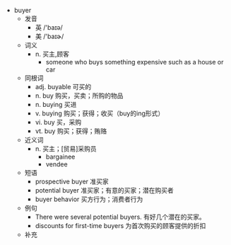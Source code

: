 - buyer
  - 发音
    - 英 /'baɪə/
    - 美 /'baɪɚ/
  - 词义
    - n. 买主,顾客
      - someone who buys something expensive such as a house or car
  - 同根词
    - adj. buyable 可买的
    - n. buy 购买，买卖；所购的物品
    - n. buying 买进
    - v. buying 购买；获得；收买（buy的ing形式）
    - vi. buy 买，采购
    - vt. buy 购买；获得；贿赂
  - 近义词
    - n. 买主；[贸易]采购员
      - bargainee
      - vendee
  - 短语
    - prospective buyer 准买家
    - potential buyer 准买家；有意的买家；潜在购买者
    - buyer behavior 买方行为；消费者行为
  - 例句
    - There were several potential buyers. 有好几个潜在的买家。
    - discounts for first-time buyers 为首次购买的顾客提供的折扣
  - 补充